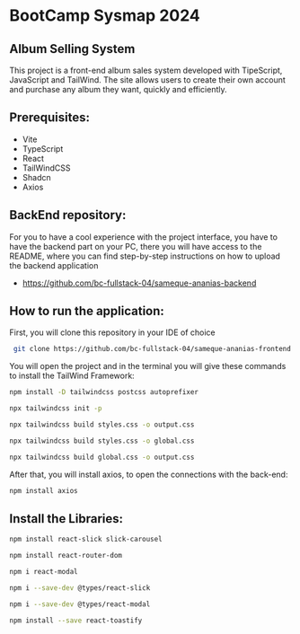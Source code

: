 # BootCamp Sysmap 2024
## Album Selling System
This project is a front-end album sales system developed with TipeScript, JavaScript and TailWind. The site allows users to create their own account and purchase any album they want, quickly and efficiently.

## Prerequisites:
- Vite
- TypeScript
- React
- TailWindCSS
- Shadcn
- Axios

## BackEnd repository:
For you to have a cool experience with the project interface, you have to have the backend part on your PC, there you will have access to the README, where you can find step-by-step instructions on how to upload the backend application
- https://github.com/bc-fullstack-04/sameque-ananias-backend

## How to run the application:
First, you will clone this repository in your IDE of choice
 ```bash
  git clone https://github.com/bc-fullstack-04/sameque-ananias-frontend
 ```
You will open the project and in the terminal you will give these commands to install the TailWind Framework:
```bash
npm install -D tailwindcss postcss autoprefixer
```
```bash
npx tailwindcss init -p
```
```bash
npx tailwindcss build styles.css -o output.css
```
```bash
npx tailwindcss build styles.css -o global.css
```
```bash
npx tailwindcss build global.css -o output.css
```
After that, you will install axios, to open the connections with the back-end:
```bash
npm install axios
```
## Install the Libraries:
```bash
npm install react-slick slick-carousel
```
```bash
npm install react-router-dom
```
```bash
npm i react-modal
```
```bash
npm i --save-dev @types/react-slick
```
```bash
npm i --save-dev @types/react-modal
```
```bash
npm install --save react-toastify
```

